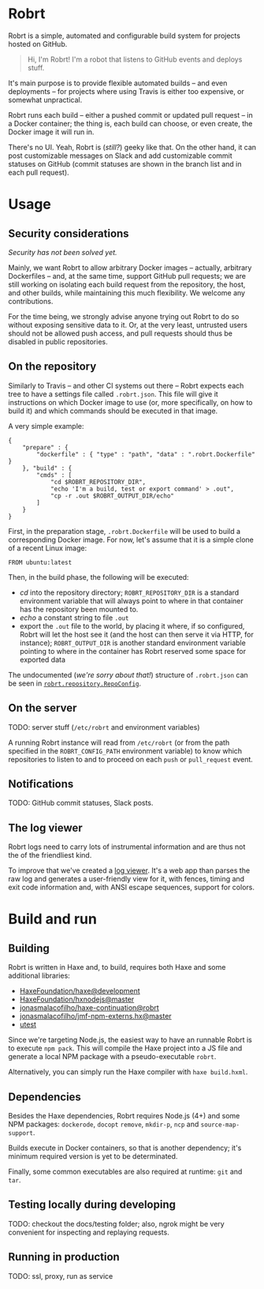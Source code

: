 # Robrt

Robrt is a simple, automated and configurable build system for projects hosted
on GitHub.

> Hi, I'm Robrt!  I'm a robot that listens to GitHub events and deploys stuff.

It's main purpose is to provide flexible automated builds – and even
deployments – for projects where using Travis is either too expensive, or
somewhat unpractical.

Robrt runs each build – either a pushed commit or updated pull request – in a
Docker container; the thing is, each build can choose, or even create, the
Docker image it will run in.

There's no UI.  Yeah, Robrt is (_still?_) geeky like that.  On the other hand,
it can post customizable messages on Slack and add customizable commit statuses
on GitHub (commit statuses are shown in the branch list and in each pull
request).


# Usage

## Security considerations

_Security has not been solved yet._

Mainly, we want Robrt to allow arbitrary Docker images – actually, arbitrary
Dockerfiles – and, at the same time, support GitHub pull requests; we are still
working on isolating each build request from the repository, the host, and
other builds, while maintaining this much flexibility.  We welcome any
contributions.

For the time being, we strongly advise anyone trying out Robrt to do so without
exposing sensitive data to it.  Or, at the very least, untrusted users should
not be allowed push access, and pull requests should thus be disabled in public
repositories.

## On the repository

Similarly to Travis – and other CI systems out there – Robrt expects each tree
to have a settings file called `.robrt.json`.  This file will give it
instructions on which Docker image to use (or, more specifically, on how to
build it) and which commands should be executed in that image.

A very simple example:

```
{
	"prepare" : {
		"dockerfile" : { "type" : "path", "data" : ".robrt.Dockerfile" }
	}, "build" : {
		"cmds" : [
			"cd $ROBRT_REPOSITORY_DIR",
			"echo 'I'm a build, test or export command' > .out",
			"cp -r .out $ROBRT_OUTPUT_DIR/echo"
		]
	}
}
```

First, in the preparation stage, `.robrt.Dockerfile` will be used to build a
corresponding Docker image.  For now, let's assume that it is a simple clone of
a recent Linux image:

```
FROM ubuntu:latest
```

Then, in the build phase, the following will be executed:

 - _cd_ into the repository directory; `ROBRT_REPOSITORY_DIR` is a standard
   environment variable that will always point to where in that container has
   the repository been mounted to.
 - _echo_ a constant string to file `.out`
 - export the `.out` file to the world, by placing it where, if so configured,
   Robrt will let the host see it (and the host can then serve it via HTTP, for
   instance); `ROBRT_OUTPUT_DIR` is another standard environment variable
   pointing to where in the container has Robrt reserved some space for
   exported data

The undocumented (_we're sorry about that!_) structure of `.robrt.json` can be
seen in [`robrt.repository.RepoConfig`](src/robrt/repository/RepoConfig.hx).

## On the server

TODO: server stuff (`/etc/robrt` and environment variables)

A running Robrt instance will read from `/etc/robrt` (or from the path
specified in the `ROBRT_CONFIG_PATH` environment variable) to know which
repositories to listen to and to proceed on each `push` or `pull_request`
event.

## Notifications

TODO: GitHub commit statuses, Slack posts.

## The log viewer

Robrt logs need to carry lots of instrumental information and are thus not the
of the friendliest kind.

To improve that we've created a [log viewer](https://github.com/protocubo/robrt-log-viewer).
It's a web app than parses the raw log and generates a user-friendly view for
it, with fences, timing and exit code information and, with ANSI escape
sequences, support for colors.


# Build and run

## Building

Robrt is written in Haxe and, to build, requires both Haxe and some additional
libraries:

 - [HaxeFoundation/haxe@development](https://github.com/HaxeFoundation/haxe/tree/development)
 - [HaxeFoundation/hxnodejs@master](https://github.com/HaxeFoundation/hxnodejs/tree/master)
 - [jonasmalacofilho/haxe-continuation@robrt](https://github.com/jonasmalacofilho/haxe-continuation/tree/robrt)
 - [jonasmalacofilho/jmf-npm-externs.hx@master](https://github.com/jonasmalacofilho/jmf-npm-externs.hx/tree/master)
 - [utest](http://lib.haxe.org/p/utest)

Since we're targeting Node.js, the easiest way to have an runnable Robrt is to
execute `npm pack`.  This will compile the Haxe project into a JS file and
generate a local NPM package with a pseudo-executable `robrt`.

Alternatively, you can simply run the Haxe compiler with `haxe build.hxml`.

## Dependencies

Besides the Haxe dependencies, Robrt requires Node.js (4+) and some NPM
packages: `dockerode`, `docopt` `remove`, `mkdir-p`, `ncp` and `source-map-support`.

Builds execute in Docker containers, so that is another dependency; it's minimum
required version is yet to be determinated.

Finally, some common executables are also required at runtime: `git` and `tar`.

## Testing locally during developing

TODO: checkout the docs/testing folder; also, ngrok might be very convenient
for inspecting and replaying requests.

## Running in production

TODO: ssl, proxy, run as service

